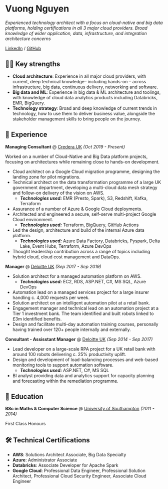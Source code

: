 # Vuong Nguyen

_Experienced technology architect with a focus on cloud-native and big data platforms, holding certifications in all 3 major cloud providers. Broad knowledge of wider application, data, infrastructure, and integration architecture concerns_ <br>

[LinkedIn](https://www.linkedin.com/in/vuong-nguyen/) / [GitHub](https://github.com/nkvuong/)

## 🏋️‍♂️ Key strengths
- **Cloud architecture**: Experience in all major cloud providers, with current, deep technical knowledge– including hands-on – across infrastructure, big data, continuous delivery, networking and software.
- **Big data and ML**: Experience in big data & ML architecture and toolings, with knowledge of cloud data analytics products including Databricks, EMR, BigQuery.
- **Technology strategy**: Broad and deep knowledge of current trends in technology, how to use them to deliver business value, alongside the stakeholder management skills to bring people on the journey.


## 🚀 Experience
**Managing Consultant** @ [Credera UK](http://www.credera.co.uk/) _(Oct 2019 - Present)_

Worked on a number of Cloud-Native and Big Data platform projects, focusing on architectures while remaining close to hands-on development.

- Cloud architect on a Google Cloud migration programme, designing the landing zone for pilot migrations.
- Technical architect on the data transformation programme of a large UK government department, developing a multi-cloud data mesh strategy and follow-on delivery of the vision on AWS.
  - **_Technologies used:_** EMR (Presto, Spark), S3, Redshift, Kafka, Terraform
- Assurance of a number of Azure & Google Cloud deployments.
- Architected and engineered a secure, self-serve multi-project Google Cloud environment.
  - **_Technologies used:_** Terraform, BigQuery, GitHub Actions
- Led the design, architecture and build of the internal Azure data platform.
  - **_Technologies used:_** Azure Data Factory, Databricks, Pyspark, Delta Lake, Event Hubs, Terraform, Azure DevOps
- Thought leadership contribution across a range of topics including hybrid cloud, cloud cost management and DataOps.

**Manager** @ [Deloitte UK](https://www2.deloitte.com/uk/) _(Sep 2017 - Sep 2019)_

- Solution architect for a managed automation platform on AWS.
  - **_Technologies used:_** EC2, RDS, ASP.NET, C#, MS SQL, Azure DevOps
- Automation lead on a managed services project for a large insurer handling c. 4,000 requests per week.
- Solution architect on an intelligent automation pilot at a retail bank.
- Engagement manager and technical lead on an automation project at a Tier 1 investment bank. The team identified and built robots linked to £3m identified benefits.
- Design and facilitate multi-day automation training courses, personally having trained over 120+ people internally and externally.

**Consultant - Assisstant Manager** @ [Deloitte UK]() _(Sep 2014 - Sep 2017)_

- Lead developer on a large-scale RPA project for a UK retail bank with around 100 robots delivering c. 25% productivity uplift.
- Design and development of load-balancing processes and web-based monitoring tools to support automation software.
  - **_Technologies used:_** ASP.NET, C#, MS SQL
- BI analyst providing data and analytics support for capacity planning and forecasting within the remediation programme.

## 📝 Education
**BSc in Maths & Computer Science** @ [University of Southampton](https://www.southampton.ac.uk/) _(2011 - 2014)_

First Class Honours

## 🛠 Technical Certifications
- **AWS**: Solutions Architect Associate, Big Data Specialty
- **Azure**: Administrator Associate
- **Databricks**: Associate Developer for Apache Spark
- **Google Cloud**: Professional Data Engineer, Professional Solution Architect, Professional Cloud Security Engineer, Associate Cloud Engineer
